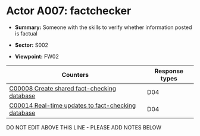 # Actor A007: factchecker

* **Summary:** Someone with the skills to verify whether information posted is factual

* **Sector:** S002

* **Viewpoint:** FW02


| Counters | Response types |
| -------- | -------------- |
| [C00008 Create shared fact-checking database](../counters/C00008.md) | D04 |
| [C00014 Real-time updates to fact-checking database](../counters/C00014.md) | D04 |


DO NOT EDIT ABOVE THIS LINE - PLEASE ADD NOTES BELOW